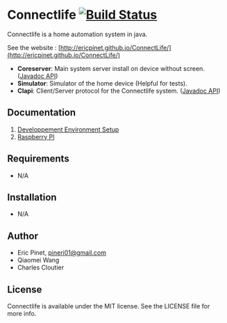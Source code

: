Connectlife [![Build Status](https://travis-ci.org/ericpinet/ConnectLife.svg?branch=master)](https://travis-ci.org/ericpinet/ConnectLife)
============

Connectlife is a home automation system in java. 

See the website : [http://ericpinet.github.io/ConnectLife/](http://ericpinet.github.io/ConnectLife/)

- **Coreserver**: Main system server install on device without screen. ([Javadoc API](http://ericpinet.github.io/ConnectLife/javadoc/coreserver/))
- **Simulator**: Simulator of the home device (Helpful for tests).
- **Clapi**: Client/Server protocol for the Connectlife system. ([Javadoc API](http://ericpinet.github.io/ConnectLife/javadoc/clapi/))

## Documentation

1. [Developpement Environment Setup](https://github.com/ericpinet/ConnectLife/wiki/Developpement-Environment-Setup)
2. [Raspberry PI](https://github.com/ericpinet/ConnectLife/wiki/Raspberry-PI)

## Requirements

- N/A

## Installation

- N/A

## Author

- Eric Pinet, pineri01@gmail.com
- Qiaomei Wang
- Charles Cloutier

## License

Connectlife is available under the MIT license. See the LICENSE file for more info.
